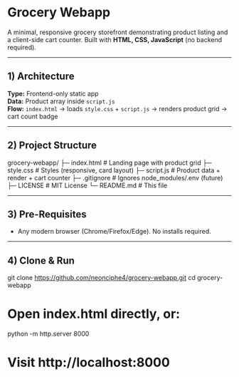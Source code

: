 # Grocery Webapp

A minimal, responsive grocery storefront demonstrating product listing and a client-side cart counter. Built with **HTML, CSS, JavaScript** (no backend required).

---

## 1) Architecture
**Type:** Frontend-only static app  
**Data:** Product array inside `script.js`  
**Flow:** `index.html` → loads `style.css` + `script.js` → renders product grid → cart count badge

---

## 2) Project Structure
grocery-webapp/
├─ index.html # Landing page with product grid
├─ style.css # Styles (responsive, card layout)
├─ script.js # Product data + render + cart counter
├─ .gitignore # Ignores node_modules/.env (future)
├─ LICENSE # MIT License
└─ README.md # This file

---

## 3) Pre-Requisites
- Any modern browser (Chrome/Firefox/Edge). No installs required.

---

## 4) Clone & Run
git clone https://github.com/neonciphe4/grocery-webapp.git
cd grocery-webapp
# Open index.html directly, or:
python -m http.server 8000
# Visit http://localhost:8000
